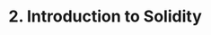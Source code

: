 <h1> 2. Introduction to Solidity </h1>

<a href="https://consensys.github.io/smart-contract-best-practices/"></a>
